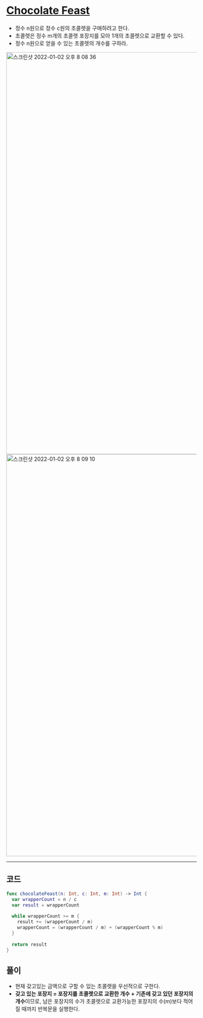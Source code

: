 # [Chocolate Feast](https://www.hackerrank.com/challenges/chocolate-feast/problem?isFullScreen=true)
- 정수 n원으로 정수 c원의 초콜렛을 구매하려고 한다.
- 초콜렛은 정수 m개의 초콜렛 포장지를 모아 1개의 초콜렛으로 교환할 수 있다.
- 정수 n원으로 얻을 수 있는 초콜렛의 개수를 구하라.

<img width="1061" alt="스크린샷 2022-01-02 오후 8 08 36" src="https://user-images.githubusercontent.com/59811450/147873864-d10cc89d-eb31-4dc3-9aa9-0d17e4968357.png">
<img width="1061" alt="스크린샷 2022-01-02 오후 8 09 10" src="https://user-images.githubusercontent.com/59811450/147873878-04961918-a26e-4d2f-b317-285bd410ccfb.png">

***

## 코드

```swift
func chocolateFeast(n: Int, c: Int, m: Int) -> Int {
  var wrapperCount = n / c
  var result = wrapperCount
  
  while wrapperCount >= m {
    result += (wrapperCount / m)
    wrapperCount = (wrapperCount / m) + (wrapperCount % m)
  }
  
  return result
}
```

## 풀이
- 현재 갖고있는 금액으로 구할 수 있는 초콜렛을 우선적으로 구한다.
- **갖고 있는 포장지 = 포장지를 초콜렛으로 교환한 개수 + 기존에 갖고 있던 포장지의 개수**이므로, 남은 포장지의 수가 초콜렛으로 교환가능한 포장지의 수(m)보다 적어질 때까지 반복문을 실행한다.

